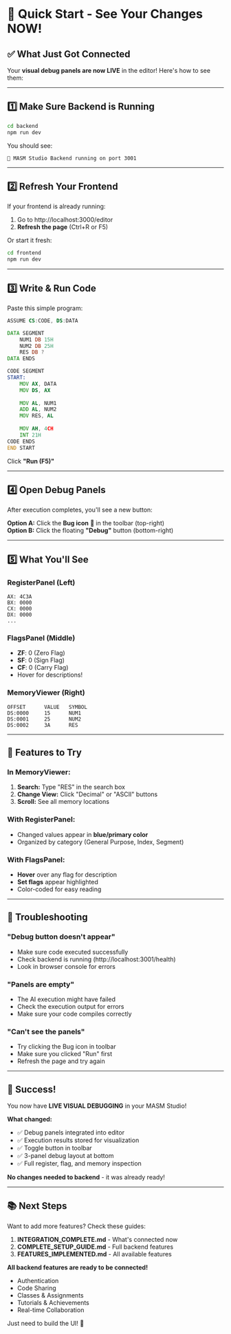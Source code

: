 # 🚀 Quick Start - See Your Changes NOW!

## ✅ What Just Got Connected

Your **visual debug panels are now LIVE** in the editor! Here's how to see them:

---

## 1️⃣ Make Sure Backend is Running

```bash
cd backend
npm run dev
```

You should see:
```
🚀 MASM Studio Backend running on port 3001
```

---

## 2️⃣ Refresh Your Frontend

If your frontend is already running:
1. Go to http://localhost:3000/editor
2. **Refresh the page** (Ctrl+R or F5)

Or start it fresh:
```bash
cd frontend
npm run dev
```

---

## 3️⃣ Write & Run Code

Paste this simple program:

```asm
ASSUME CS:CODE, DS:DATA

DATA SEGMENT
    NUM1 DB 15H
    NUM2 DB 25H
    RES DB ?
DATA ENDS

CODE SEGMENT
START:
    MOV AX, DATA
    MOV DS, AX
    
    MOV AL, NUM1
    ADD AL, NUM2
    MOV RES, AL
    
    MOV AH, 4CH
    INT 21H
CODE ENDS
END START
```

Click **"Run (F5)"**

---

## 4️⃣ Open Debug Panels

After execution completes, you'll see a new button:

**Option A:** Click the **Bug icon** 🐛 in the toolbar (top-right)  
**Option B:** Click the floating **"Debug"** button (bottom-right)

---

## 5️⃣ What You'll See

### **RegisterPanel** (Left)
```
AX: 4C3A
BX: 0000
CX: 0000
DX: 0000
...
```

### **FlagsPanel** (Middle)
- **ZF**: 0 (Zero Flag)
- **SF**: 0 (Sign Flag)
- **CF**: 0 (Carry Flag)
- Hover for descriptions!

### **MemoryViewer** (Right)
```
OFFSET      VALUE   SYMBOL
DS:0000     15      NUM1
DS:0001     25      NUM2
DS:0002     3A      RES
```

---

## 🎯 Features to Try

### In MemoryViewer:
1. **Search:** Type "RES" in the search box
2. **Change View:** Click "Decimal" or "ASCII" buttons
3. **Scroll:** See all memory locations

### With RegisterPanel:
- Changed values appear in **blue/primary color**
- Organized by category (General Purpose, Index, Segment)

### With FlagsPanel:
- **Hover** over any flag for description
- **Set flags** appear highlighted
- Color-coded for easy reading

---

## 🐛 Troubleshooting

### "Debug button doesn't appear"
- Make sure code executed successfully
- Check backend is running (http://localhost:3001/health)
- Look in browser console for errors

### "Panels are empty"
- The AI execution might have failed
- Check the execution output for errors
- Make sure your code compiles correctly

### "Can't see the panels"
- Try clicking the Bug icon in toolbar
- Make sure you clicked "Run" first
- Refresh the page and try again

---

## 🎉 Success!

You now have **LIVE VISUAL DEBUGGING** in your MASM Studio!

**What changed:**
- ✅ Debug panels integrated into editor
- ✅ Execution results stored for visualization
- ✅ Toggle button in toolbar
- ✅ 3-panel debug layout at bottom
- ✅ Full register, flag, and memory inspection

**No changes needed to backend** - it was already ready!

---

## 📚 Next Steps

Want to add more features? Check these guides:

1. **INTEGRATION_COMPLETE.md** - What's connected now
2. **COMPLETE_SETUP_GUIDE.md** - Full backend features
3. **FEATURES_IMPLEMENTED.md** - All available features

**All backend features are ready to be connected!**
- Authentication
- Code Sharing
- Classes & Assignments
- Tutorials & Achievements
- Real-time Collaboration

Just need to build the UI! 🎨
